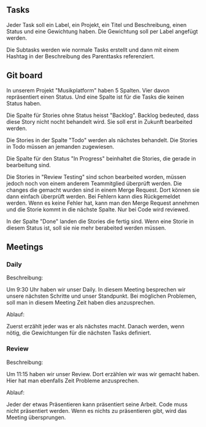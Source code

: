 ## Tasks
Jeder Task soll ein Label, ein Projekt, ein Titel und Beschreibung, einen Status und eine Gewichtung haben. Die Gewichtung soll per Label angefügt werden.

Die Subtasks werden wie normale Tasks erstellt und dann mit einem Hashtag in der Beschreibung des Parenttasks referenziert. 

## Git board
In unserem Projekt "Musikplatform" haben 5 Spalten. Vier davon repräsentiert einen Status.
Und eine Spalte ist für die Tasks die keinen Status haben. 

Die Spalte für Stories ohne Status heisst "Backlog". 
Backlog bedeuted, dass diese Story nicht nocht behandelt wird. Sie soll erst in Zukunft bearbeited werden.

Die Stories in der Spalte "Todo" werden als nächstes behandelt. Die Stories in Todo müssen an jemanden zugewiesen.

Die Spalte für den Status "In Progress" beinhaltet die Stories, die gerade in bearbeitung sind. 

Die Stories in "Review Testing" sind schon bearbeited worden, müssen jedoch noch von einem anderem Teammitglied überprüft werden. 
Die changes die gemacht wurden sind in einem Merge Request. Dort können sie dann einfach überprüft werden.
Bei Fehlern kann dies Rückgemeldet werden. Wenn es keine Fehler hat, kann man den Merge Request annehmen und die Storie kommt in die nächste Spalte.
Nur bei Code wird reviewed. 

In der Spalte "Done" landen die Stories die fertig sind. Wenn eine Storie in diesem Status ist, soll sie nie mehr berabeited werden müssen.

## Meetings
### Daily
Beschreibung:

Um 9:30 Uhr haben wir unser Daily. In diesem Meeting besprechen wir unsere nächsten Schritte und unser Standpunkt. Bei möglichen Problemen,
soll man in diesem Meeting Zeit haben dies anzusprechen. 

Ablauf:

Zuerst erzählt jeder was er als nächstes macht. Danach werden, wenn nötig, die Gewichtungen für die nächsten Tasks definiert. 

### Review
Beschreibung:

Um 11:15 haben wir unser Review. Dort erzählen wir was wir gemacht haben. Hier hat man ebenfalls Zeit Probleme anzusprechen.

Ablauf:

Jeder der etwas Präsentieren kann präsentiert seine Arbeit. Code muss nicht präsentiert werden. Wenn es nichts zu präsentieren gibt, wird das Meeting übersprungen.